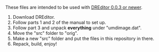 These files are intended to be used with [DREditor 0.0.3 or newer](http://anonscanlations.blogspot.com/search/label/dangan%20ronpa).

1) Download DREditor.
2) Follow parts 1 and 2 of the manual to set up.
3) Follow part 3 and unpack **everything** under "umdimage.dat".
4) Move the "src" folder to "orig".
5) Make a new "src" folder and put the files in this repository in there.
6) Repack, build, enjoy!